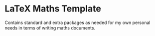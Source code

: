 # LaTeX Maths Template

Contains standard and extra packages as needed for my own personal needs in terms of writing maths documents.